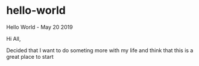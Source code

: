 # hello-world
Hello World - May 20 2019

Hi All, 

Decided that I want to do someting more with my life and think that this is a great place to start
